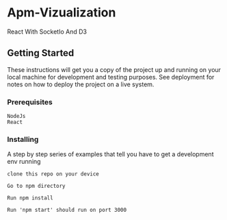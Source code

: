 # Apm-Vizualization
React With SocketIo And D3
## Getting Started

These instructions will get you a copy of the project up and running on your local machine for development and testing purposes. See deployment for notes on how to deploy the project on a live system.

### Prerequisites



```
NodeJs
React 
```

### Installing

A step by step series of examples that tell you have to get a development env running

```
clone this repo on your device
```
```
Go to npm directory
```
```
Run npm install
```

```
Run 'npm start' should run on port 3000
```

